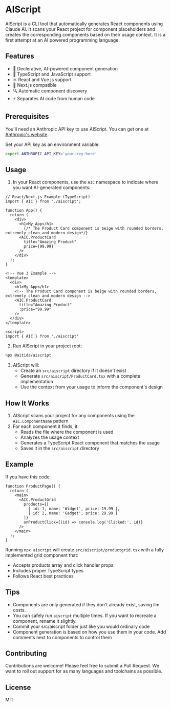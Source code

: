 # AIScript

AIScript is a CLI tool that automatically generates React components using Claude AI. It scans your React project for component placeholders and creates the corresponding components based on their usage context. It is a first attempt at an AI powered programming language.

## Features

- 🤖 Declerative, AI-powered component generation
- 📝 TypeScript and JavaScript support
- ⚛️ React and Vue.js support
- 🎯 Next.js compatible
- 🔍 Automatic component discovery
- ⚡️ Separates AI code from human code

## Prerequisites

You'll need an Anthropic API key to use AIScript. You can get one at [Anthropic's website](https://console.anthropic.com/settings/keys).

Set your API key as an environment variable:

```bash
export ANTHROPIC_API_KEY='your-key-here'
```

## Usage

1. In your React components, use the `AIC` namespace to indicate where you want AI-generated components:

```tsx
// React/Next.js Example (TypeScript)
import { AIC } from './aiscript';

function App() {
  return (
    <div>
      <h1>My App</h1>
        {/* The Product Card component is beige with rounded borders, extremely clean and modern design*/}
      <AIC.ProductCard 
        title="Amazing Product" 
        price={99.99} 
      />
    </div>
  );
}
```

```vue
<!-- Vue 3 Example -->
<template>
  <div>
    <h1>My App</h1>
    <!-- The Product Card component is beige with rounded borders, extremely clean and modern design -->
    <AIC.ProductCard 
      title="Amazing Product"
      :price="99.99"
    />
  </div>
</template>

<script>
import { AIC } from './aiscript'
```

2. Run AIScript in your project root:

```bash
npx @aitida/aiscript
```

3. AIScript will:
   - Create an `src/aiscript` directory if it doesn't exist
   - Generate `src/aiscript/ProductCard.tsx` with a complete implementation
   - Use the context from your usage to inform the component's design

## How It Works

1. AIScript scans your project for any components using the `AIC.ComponentName` pattern
2. For each component it finds, it:
   - Reads the file where the component is used
   - Analyzes the usage context
   - Generates a TypeScript React component that matches the usage
   - Saves it in the `src/aiscript` directory

## Example

If you have this code:

```tsx
function ProductPage() {
  return (
    <main>
      <AIC.ProductGrid
        products={[
          { id: 1, name: 'Widget', price: 19.99 },
          { id: 2, name: 'Gadget', price: 29.99 }
        ]}
        onProductClick={(id) => console.log('Clicked:', id)}
      />
    </main>
  );
}
```

Running `npx aiscript` will create `src/aiscript/productgrid.tsx` with a fully implemented grid component that:
- Accepts products array and click handler props
- Includes proper TypeScript types
- Follows React best practices

## Tips

- Components are only generated if they don't already exist, saving llm costs.
- You can safely run `aiscript` multiple times. If you want to recreate a component,  rename it slightly.
- Commit your src/aiscript folder just like you would ordinary code
- Component generation is based on how you use them in your code. Add comments next to components to control them

## Contributing

Contributions are welcome! Please feel free to submit a Pull Request. We want to roll out support for as many languages and toolchains as possible.

## License

MIT